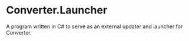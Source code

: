 # Converter.Launcher
A program written in C# to serve as an external updater and launcher for Converter.
